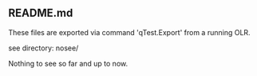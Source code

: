 ## README.md

These files are exported via command 'qTest.Export' from a running OLR.

see directory: nosee/

Nothing to see so far and up to now.


